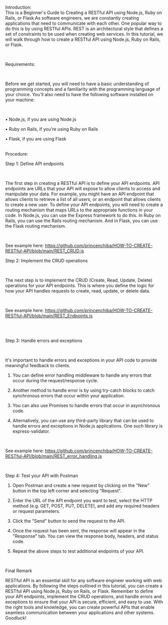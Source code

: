 

Introduction:
</br>
This is a Beginner's Guide to Creating a RESTful API using Node.js, Ruby on Rails, or Flask
As software engineers, we are constantly creating applications that need to communicate with each other. One popular way to do this is by using RESTful APIs. REST is an architectural style that defines a set of constraints to be used when creating web services. In this tutorial, we will walk through how to create a RESTful API using Node.js, Ruby on Rails, or Flask.

</br>

Requirements: 

</br>

Before we get started, you will need to have a basic understanding of programming concepts and a familiarity with the programming language of your choice. You'll also need to have the following software installed on your machine:

</br>

•	Node.js, if you are using Node.js

•	Ruby on Rails, if you're using Ruby on Rails

•	Flask, if you are using Flask

</br>
Procedure: 
</br>

Step 1: Define API endpoints

</br>

The first step in creating a RESTful API is to define your API endpoints. API endpoints are URLs that your API will expose to allow clients to access and manipulate your data. For example, you might have an API endpoint that allows clients to retrieve a list of all users, or an endpoint that allows clients to create a new user. To define your API endpoints, you will need to create a routing mechanism that maps URLs to the appropriate functions in your code. In Node.js, you can use the Express framework to do this. In Ruby on Rails, you can use the Rails routing mechanism. And in Flask, you can use the Flask routing mechanism.

</br>

See example here: https://github.com/princenchiba/HOW-TO-CREATE-RESTful-API/blob/main/REST_CRUD.js 
</br>

Step 2: Implement the CRUD operations

</br>

The next step is to implement the CRUD (Create, Read, Update, Delete) operations for your API endpoints. This is where you define the logic for how your API handles requests to create, read, update, or delete data.

</br>

See example here: https://github.com/princenchiba/HOW-TO-CREATE-RESTful-API/blob/main/REST_Endpoints.js 

</br>
</br>

Step 3: Handle errors and exceptions

</br>

It's important to handle errors and exceptions in your API code to provide meaningful feedback to clients. 

1. You can define error handling middleware to handle any errors that occur during the request/response cycle.

2. Another method to handle error is by using try-catch blocks to catch synchronous errors that occur within your application.

3. You can also use Promises to handle errors that occur in asynchronous code.

4. Alternatively, you can use any third-party library that can be used to handle errors and exceptions in Node.js applications. One such library is express-validator.

</br>

See example here: https://github.com/princenchiba/HOW-TO-CREATE-RESTful-API/blob/main/REST_error_handling.js 

</br>

Step 4: Test your API with Postman

1. Open Postman and create a new request by clicking on the "New" button in the top left corner and selecting "Request".

2. Enter the URL of the API endpoint you want to test, select the HTTP method (e.g. GET, POST, PUT, DELETE), and add any required headers or request parameters.

3. Click the "Send" button to send the request to the API.

4. Once the request has been sent, the response will appear in the "Response" tab. You can view the response body, headers, and status code.

5. Repeat the above steps to test additional endpoints of your API.


</br>

Final Remark

RESTful API is an essential skill for any software engineer working with web applications. By following the steps outlined in this tutorial, you can create a RESTful API using Node.js, Ruby on Rails, or Flask. Remember to define your API endpoints, implement the CRUD operations, and handle errors and exceptions to ensure that your API is secure, efficient, and easy to use. With the right tools and knowledge, you can create powerful APIs that enable seamless communication between your applications and other systems. Goodluck!
